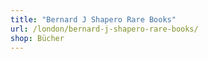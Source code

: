 ```yaml
---
title: "Bernard J Shapero Rare Books"
url: /london/bernard-j-shapero-rare-books/
shop: Bücher
---
```

